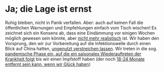 # Ja; die Lage ist ernst

Ruhig bleiben, nicht in Panik verfallen. Aber: auch auf keinen Fall die öffentlichen Warnungen und Empfehlungen einfach vom Tisch wischen! Es zeichnet sich ein Konsens ab, dass eine Eindämmung vor einigen Wochen möglich gewesen sein könnte, aber [nicht mehr realistisch](https://twitter.com/uwmnewsroom/status/1236020906956189696) ist. Wir haben den Vorsprung, den wir zur Vorbereitung auf die Infektionswelle  durch einen Blick auf China hatten, [ungenutzt verstreichen lassen](https://twitter.com/florian_krammer/status/1236344865924972545).
Wir treten in die sog. [pandemische Phase ein, auf die ein saisonales Wiederauftreten der Krankheit folgt](https://twitter.com/NAChristakis/status/1235983934187544578) 
bis wir einen Impfstoff haben (der noch [18-24 Monate entfernt sein kann, wenn wir Glück haben](https://www.politico.com/news/2020/03/05/coronavirus-trump-vaccine-rhetoric-121796?nname=playbook&nid=0000014f-1646-d88f-a1cf-5f46b7bd0000&nrid=0000014e-f0fe-dd93-ad7f-f8ff7e290000&nlid=630318))

